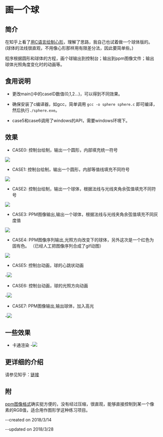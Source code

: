 #  画一个球
## 简介
在知乎上看了[用C语言绘制心形](https://www.zhihu.com/question/20187195/answer/34873279)，理解了思路，我自己也试着做一个球体版的。(球体的法线很直观，不用像心形那样用有限差分法，因此要简单些。)

程序根据圆形和球体的方程，画个球输出到控制台；输出到ppm图像文件；输出球体光照角度变化时的动画等。

## 食用说明
- 更改main()中的caseID数值(0,1,2...)，可以得到不同效果。

- 确保安装了c编译器，如gcc，简单调用 `gcc -o sphere sphere.c` 即可编译，然后执行`./sphere.exe`。

- case5和case6调用了windows的API，需要windows环境下。

## 效果
- CASE0: 控制台绘制，输出一个圆形，内部填充统一符号

![ ](case0.png)  

- CASE1: 控制台绘制，输出一个圆形，内部等值线填充不同符号

![ ](case1.png)  

- CASE2: 控制台绘制，输出一个球体，根据法线与光线夹角余弦值填充不同符号

![ ](case2.png)  

- CASE3: PPM图像输出,输出一个球体，根据法线与光线夹角余弦值填充不同灰度值

![ ](case3.png)  

- CASE4: PPM图像序列输出,光照方向改变下的球体，另外这次是一个红色为固有色。
 （已经人工把图像序列合成了gif动图）

![ ](case4.gif)  

- CASE5: 控制台动画，球的心跳状动画
 
-![ ](case5.gif)  

- CASE6: 控制台动画，球的光照方向动画
 
-![ ](case6.gif)  

- CASE7: PPM图像输出,输出球体，加入高光

-![ ](case7.png)  

## 一些效果
- 卡通渲染
-![ ](casePlus_cartoon.png)  


## 更详细的介绍
请参见知乎：[链接](https://zhuanlan.zhihu.com/p/34525494)


## 附
[ppm图像格式](https://zh.wikipedia.org/zh-hk/PBM%E6%A0%BC%E5%BC%8F)确实挺方便的，没有经过压缩，很直观，能够直接控制到某一个像素的RGB值，适合用作图形学这种练习项目。





--created on 2018/3/14 

--updated on 2018/3/28 

